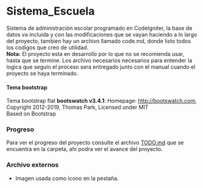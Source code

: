 # Sistema_Escuela
Sistema de administración escolar programado en CodeIgniter, la base de datos va incluida y con las modificaciones que se vayan haciendo a lo largo del proyecto, tambien hay un archivo llamado code.md, donde listo todos los codigos que creo de utilidad.  
**Nota:** El proyecto esta en desarrollo por lo que no se recomienda usar, hasta que se termine. Los archivo necesarios necesarios para entender la logica que seguio el proceso sera entregado junto con el manual cuando el proyecto se haya terminado.

#### Tema bootstrap
Tema bootstrap flat **bootswatch v3.4.1**: Homepage: http://bootswatch.com, Copyright 2012-2019, Thomas Park, Licensed under MIT  
Based on Bootstrap

### Progreso
Para ver el progreso del proyecto consulte el archivo [TODO.md](http://github.com/pacpac1992/colegio/TODO.md) que se encuentra en la carpeta, ahi podra ver el avance del proyecto.

### Archivo externos
- Imagen usada como icono en la pestaña.